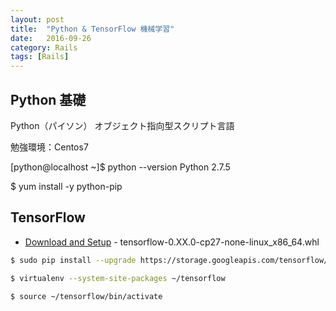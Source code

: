 ```yaml
---
layout: post
title:  "Python & TensorFlow 機械学習"
date:   2016-09-26
category: Rails
tags: [Rails]
---
```


## Python 基礎

Python（パイソン）
オブジェクト指向型スクリプト言語

勉強環境：Centos7

[python@localhost ~]$ python --version
Python 2.7.5

$ yum install -y python-pip

## TensorFlow 


- [Download and Setup](https://www.tensorflow.org/versions/r0.10/get_started/os_setup.html) - tensorflow-0.XX.0-cp27-none-linux_x86_64.whl

~~~sh    
$ sudo pip install --upgrade https://storage.googleapis.com/tensorflow/linux/cpu/tensorflow-0.9.0-cp27-none-linux_x86_64.whl

$ virtualenv --system-site-packages ~/tensorflow

$ source ~/tensorflow/bin/activate    
~~~